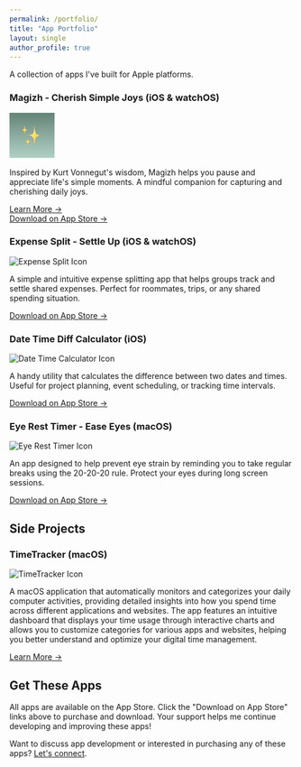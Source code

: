 ```yaml
---
permalink: /portfolio/
title: "App Portfolio"
layout: single
author_profile: true
---
```


A collection of apps I've built for Apple platforms.

<div class="app-entry">
  <h3>Magizh - Cherish Simple Joys (iOS & watchOS) </h3>
  <div class="container">
    <div class="image">
      <img src="/assets/images/app-icons/magizh-icon.png" alt="Magizh Icon">
    </div>
    <div class="text">
      <p>Inspired by Kurt Vonnegut's wisdom, Magizh helps you pause and appreciate life's simple moments. A mindful companion for capturing and cherishing daily joys.</p>
      <a href="/magizh" class="learn-more-link">Learn More →</a>
      <br/>
      <a href="https://apps.apple.com/us/app/cherish-joy-moments-magizh/id6741411057" class="app-store-link">Download on App Store →</a>
    </div>
  </div>
</div>

<div class="app-entry">
  <h3>Expense Split - Settle Up (iOS & watchOS)</h3>
  <div class="container">
    <div class="image">
      <img src="/assets/images/app-icons/expense-split-icon.png" alt="Expense Split Icon">
    </div>
    <div class="text">
      <p>A simple and intuitive expense splitting app that helps groups track and settle shared expenses. Perfect for roommates, trips, or any shared spending situation.</p>
      <a href="https://apps.apple.com/us/app/expense-split-settle-up/id1041478586" class="app-store-link">Download on App Store →</a>
    </div>
  </div>
</div>

<div class="app-entry">
  <h3>Date Time Diff Calculator (iOS)</h3>
  <div class="container">
    <div class="image">
      <img src="/assets/images/app-icons/date-time-calc-icon.png" alt="Date Time Calculator Icon">
    </div>
    <div class="text">
      <p>A handy utility that calculates the difference between two dates and times. Useful for project planning, event scheduling, or tracking time intervals.</p>
      <a href="https://apps.apple.com/us/app/date-time-diff-calculator/id6469073541" class="app-store-link">Download on App Store →</a>
    </div>
  </div>
</div>

<div class="app-entry">
  <h3>Eye Rest Timer - Ease Eyes (macOS)</h3>
  <div class="container">
    <div class="image">
      <img src="/assets/images/app-icons/eye-rest-icon.png" alt="Eye Rest Timer Icon">
    </div>
    <div class="text">
      <p>An app designed to help prevent eye strain by reminding you to take regular breaks using the 20-20-20 rule. Protect your eyes during long screen sessions.</p>
      <a href="https://apps.apple.com/us/app/eye-rest-timer-ease-eyes/id6475638039" class="app-store-link">Download on App Store →</a>
    </div>
  </div>
</div>

## Side Projects

<div class="app-entry">
  <h3>TimeTracker (macOS)</h3>
  <div class="container">
    <div class="image">
      <img src="/assets/images/app-icons/time-tracker-icon.png" alt="TimeTracker Icon">
    </div>
    <div class="text">
      <p>A macOS application that automatically monitors and categorizes your daily computer activities, providing detailed insights into how you spend time across different applications and websites. The app features an intuitive dashboard that displays your time usage through interactive charts and allows you to customize categories for various apps and websites, helping you better understand and optimize your digital time management.</p>
      <a href="/timetracker/" class="app-store-link">Learn More →</a>
    </div>
  </div>
</div>

<div id="get-these-apps">
  <h2>Get These Apps</h2>
  <p>All apps are available on the App Store. Click the "Download on App Store" links above to purchase and download. Your support helps me continue developing and improving these apps!</p>
  <p>Want to discuss app development or interested in purchasing any of these apps?  <a href="/about/">Let's connect</a>.</p>
</div>
